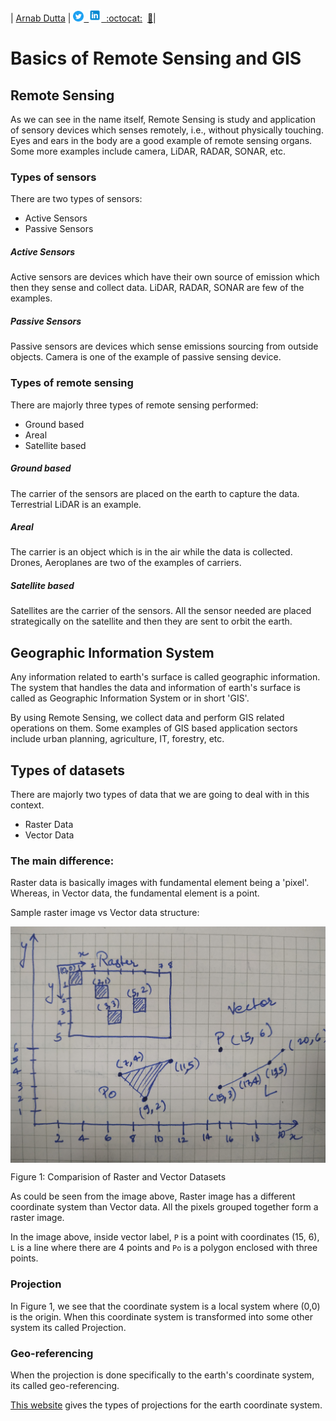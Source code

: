 | [Arnab Dutta](https://arnabdutta73.github.io/) |&nbsp;<a
href="https://twitter.com/arnabdutta73"><img alt="SVG"
src="../icons/Twitter_Social_Icon_Circle_Color.svg" width="17px"
height="17px"> &nbsp;<a
href="https://www.linkedin.com/in/arnab-dutta/"><img alt="PNG"
src="../icons/icons8-linkedin.svg" width="20px" height="20px">
&nbsp;[:octocat:](https://github.com/arnabdutta73)
&nbsp;[:email:](mailto:arnabdutta73@gmail.com)|


# Basics of Remote Sensing and GIS

## Remote Sensing

As we can see in the name itself, Remote Sensing is study and
application of sensory devices which senses remotely, i.e., without
physically touching. Eyes and ears in the body are a good example of
remote sensing organs. Some more examples include camera, LiDAR, RADAR,
SONAR, etc.

### Types of sensors
There are two types of sensors:
- Active Sensors
- Passive Sensors

##### Active Sensors
Active sensors are devices which have their own source of emission which
then they sense and collect data. LiDAR, RADAR, SONAR are few of the
examples.

##### Passive Sensors
Passive sensors are devices which sense emissions sourcing from outside
objects. Camera is one of the example of passive sensing device.

### Types of remote sensing
There are majorly three types of remote sensing performed:
- Ground based
- Areal
- Satellite based

##### Ground based
The carrier of the sensors are placed on the earth to capture the data.
Terrestrial LiDAR is an example.

##### Areal
The carrier is an object which is in the air while the data is
collected. Drones, Aeroplanes are two of the examples of carriers.

##### Satellite based
Satellites are the carrier of the sensors. All the sensor needed are
placed strategically on the satellite and then they are sent to orbit
the earth.


## Geographic Information System

Any information related to earth's surface is called geographic
information. The system that handles the data and information of
earth's surface is called as Geographic Information System or in short
'GIS'.

By using Remote Sensing, we collect data and perform GIS related
operations on them. Some examples of GIS based application sectors
include urban planning, agriculture, IT, forestry, etc.

## Types of datasets

There are majorly two types of data that we are going to deal with in
this context. 
- Raster Data
- Vector Data

### The main difference:
Raster data is basically images with fundamental element being a
'pixel'. Whereas, in Vector data, the fundamental element is a point.

Sample raster image vs Vector data structure:
 
 <img src="images/raster_vector.jpg" alt="drawing"
width="900" align="center"/>

Figure 1: Comparision of Raster and Vector Datasets

As could be seen from the image above, Raster image has a different
coordinate system than Vector data. All the pixels grouped together form
a raster image. 

In the image above, inside vector label, `P` is a point with coordinates
(15, 6), `L` is a line where there are 4 points and `Po` is a polygon
enclosed with three points.


### Projection
In Figure 1, we see that the coordinate system is a local system where
(0,0) is the origin. When this coordinate system is transformed into
some other system its called Projection.

### Geo-referencing
When the projection is done specifically to the earth's coordinate
system, its called geo-referencing.

[This website](https://www.gistda.or.th/main/en/node/950) gives the
types of projections for the earth coordinate system.

